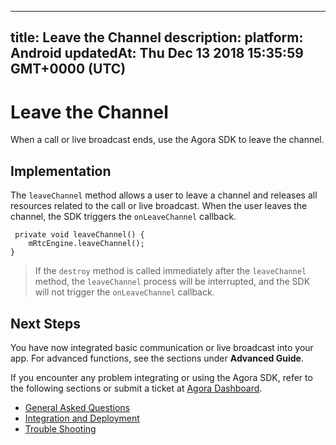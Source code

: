 
---
title: Leave the Channel
description: 
platform: Android
updatedAt: Thu Dec 13 2018 15:35:59 GMT+0000 (UTC)
---
# Leave the Channel
When a call or live broadcast ends, use the Agora SDK to leave the channel.

## Implementation
The `leaveChannel` method allows a user to leave a channel and releases all resources related to the call or live broadcast. When the user leaves the channel, the SDK triggers the `onLeaveChannel` callback.

```
 private void leaveChannel() {
    mRtcEngine.leaveChannel();
}
```

> If the `destroy` method is called immediately after the `leaveChannel` method, the `leaveChannel` process will be interrupted, and the SDK will not trigger the `onLeaveChannel` callback.

## Next Steps
You have now integrated basic communication or live broadcast into your app. For advanced functions, see the sections under **Advanced Guide**.

If you encounter any problem integrating or using the Agora SDK, refer to the following sections or submit a ticket at [Agora Dashboard](https://dashboard.agora.io).

- [General Asked Questions](../../en/Agora%20Platform/general_questions.md)
- [Integration and Deployment](../../en/Agora%20Platform/general_questions.md)
- [Trouble Shooting](../../en/Agora%20Platform/general_questions.md)
